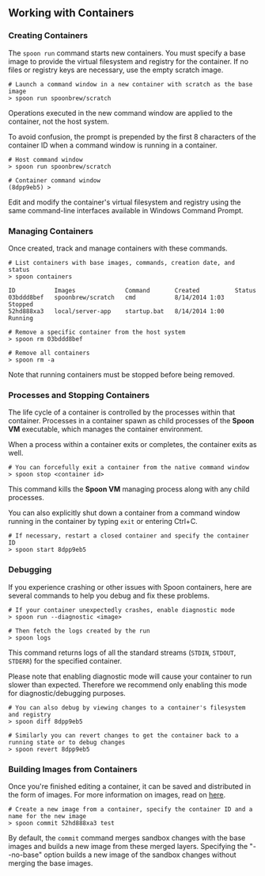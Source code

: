 ## Working with Containers

### Creating Containers

The `spoon run` command starts new containers. You must specify a base image to provide the virtual filesystem and registry for the container. If no files or registry keys are necessary, use the empty scratch image.

```
# Launch a command window in a new container with scratch as the base image
> spoon run spoonbrew/scratch
```

Operations executed in the new command window are applied to the container, not the host system.

To avoid confusion, the prompt is prepended by the first 8 characters of the container ID when a command window is running in a container.

```
# Host command window
> spoon run spoonbrew/scratch

# Container command window
(8dpp9eb5) >
```

Edit and modify the container's virtual filesystem and registry using the same command-line interfaces available in Windows Command Prompt.

### Managing Containers

Once created, track and manage containers with these commands.

```
# List containers with base images, commands, creation date, and status
> spoon containers

ID           Images              Command       Created          Status
03bddd8bef   spoonbrew/scratch   cmd           8/14/2014 1:03   Stopped
52hd888xa3   local/server-app    startup.bat   8/14/2014 1:00   Running

# Remove a specific container from the host system
> spoon rm 03bddd8bef

# Remove all containers
> spoon rm -a
```

Note that running containers must be stopped before being removed.

### Processes and Stopping Containers

The life cycle of a container is controlled by the processes within that container. Processes in a container spawn as child processes of the **Spoon VM** executable, which manages the container environment.

When a process within a container exits or completes, the container exits as well.

```
# You can forcefully exit a container from the native command window
> spoon stop <container id>
```

This command kills the **Spoon VM** managing process along with any child processes.

You can also explicitly shut down a container from a command window running in the container by typing `exit` or entering Ctrl+C.

```
# If necessary, restart a closed container and specify the container ID
> spoon start 8dpp9eb5
```

### Debugging

If you experience crashing or other issues with Spoon containers, here are several commands to help you debug and fix these problems.

```
# If your container unexpectedly crashes, enable diagnostic mode
> spoon run --diagnostic <image>

# Then fetch the logs created by the run
> spoon logs
```

This command returns logs of all the standard streams (`STDIN`, `STDOUT`, `STDERR`) for the specified container.

Please note that enabling diagnostic mode will cause your container to run slower than expected. Therefore we recommend only enabling this mode for diagnostic/debugging purposes.

```
# You can also debug by viewing changes to a container's filesystem and registry
> spoon diff 8dpp9eb5

# Similarly you can revert changes to get the container back to a running state or to debug changes
> spoon revert 8dpp9eb5
```

### Building Images from Containers

Once you're finished editing a container, it can be saved and distributed in the form of images. For more information on images, read on [here](/docs/build#working-with-images).

```
# Create a new image from a container, specify the container ID and a name for the new image
> spoon commit 52hd888xa3 test
```

By default, the `commit` command merges sandbox changes with the base images and builds a new image from these merged layers. Specifying the "--no-base" option builds a new image of the sandbox changes without merging the base images.